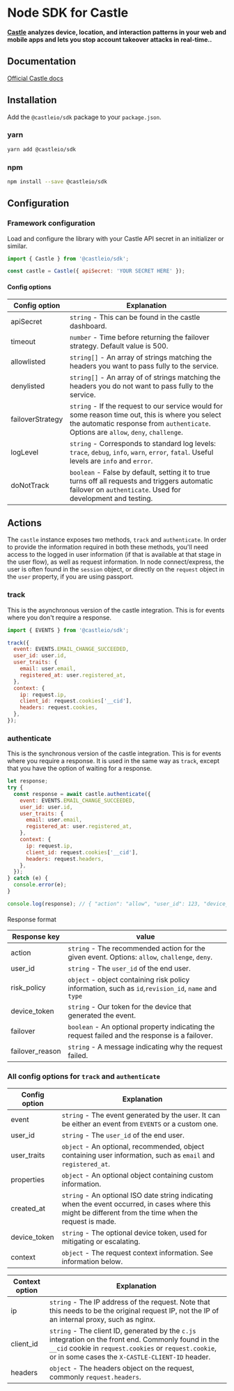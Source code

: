 # Node SDK for Castle

**[Castle](https://castle.io) analyzes device, location, and interaction patterns in your web and mobile apps and lets you stop account takeover attacks in real-time..**

## Documentation

[Official Castle docs](https://castle.io/docs)

## Installation

Add the `@castleio/sdk` package to your `package.json`.

### yarn

```bash
yarn add @castleio/sdk
```

### npm

```bash
npm install --save @castleio/sdk
```

## Configuration

### Framework configuration

Load and configure the library with your Castle API secret in an initializer or similar.

```js
import { Castle } from '@castleio/sdk';

const castle = Castle({ apiSecret: 'YOUR SECRET HERE' });
```

#### Config options

| Config option     | Explanation                                                                                                                                                                             |
| ----------------- | --------------------------------------------------------------------------------------------------------------------------------------------------------------------------------------- |
| apiSecret         | `string` - This can be found in the castle dashboard.                                                                                                                                   |
| timeout           | `number` - Time before returning the failover strategy. Default value is 500.                                                                                                           |
| allowlisted    | `string[]` - An array of strings matching the headers you want to pass fully to the service.                                                                                            |
| denylisted | `string[]` - An array of of strings matching the headers you do not want to pass fully to the service.                                                                                  |
| failoverStrategy  | `string` - If the request to our service would for some reason time out, this is where you select the automatic response from `authenticate`. Options are `allow`, `deny`, `challenge`. |
| logLevel          | `string` - Corresponds to standard log levels: `trace`, `debug`, `info`, `warn`, `error`, `fatal`. Useful levels are `info` and `error`.                                                |
| doNotTrack        | `boolean` - False by default, setting it to true turns off all requests and triggers automatic failover on `authenticate`. Used for development and testing.                            |

## Actions

The `castle` instance exposes two methods, `track` and `authenticate`. In order to provide the information required in both these methods, you'll need access to the logged in user information (if that is available at that stage in the user flow), as well as request information. In node connect/express, the user is often found in the `session` object, or directly on the `request` object in the `user` property, if you are using passport.

### track

This is the asynchronous version of the castle integration. This is for events where you don't require a response.

```js
import { EVENTS } from '@castleio/sdk';

track({
  event: EVENTS.EMAIL_CHANGE_SUCCEEDED,
  user_id: user.id,
  user_traits: {
    email: user.email,
    registered_at: user.registered_at,
  },
  context: {
    ip: request.ip,
    client_id: request.cookies['__cid'],
    headers: request.cookies,
  },
});
```

### authenticate

This is the synchronous version of the castle integration. This is for events where you require a response. It is used in the same way as `track`, except that you have the option of waiting for a response.

```js
let response;
try {
  const response = await castle.authenticate({
    event: EVENTS.EMAIL_CHANGE_SUCCEEDED,
    user_id: user.id,
    user_traits: {
      email: user.email,
      registered_at: user.registered_at,
    },
    context: {
      ip: request.ip,
      client_id: request.cookies['__cid'],
      headers: request.headers,
    },
  });
} catch (e) {
  console.error(e);
}

console.log(response); // { "action": "allow", "user_id": 123, "device_token": "eyj...." }
```

####

Response format

| Response key    | value                                                                                               |
| --------------- | --------------------------------------------------------------------------------------------------- |
| action          | `string` - The recommended action for the given event. Options: `allow`, `challenge`, `deny`.       |
| user_id         | `string` - The `user_id` of the end user.                                                           |
| risk_policy     | `object` - object containing risk policy information, such as `id`,`revision_id`, `name` and `type` |
| device_token    | `string` - Our token for the device that generated the event.                                       |
| failover        | `boolean` - An optional property indicating the request failed and the response is a failover.      |
| failover_reason | `string` - A message indicating why the request failed.                                             |

### All config options for `track` and `authenticate`

| Config option | Explanation                                                                                                                                               |
| ------------- | --------------------------------------------------------------------------------------------------------------------------------------------------------- |
| event         | `string` - The event generated by the user. It can be either an event from `EVENTS` or a custom one.                                                      |
| user_id       | `string` - The `user_id` of the end user.                                                                                                                 |
| user_traits   | `object` - An optional, recommended, object containing user information, such as `email` and `registered_at`.                                             |
| properties    | `object` - An optional object containing custom information.                                                                                              |
| created_at    | `string` - An optional ISO date string indicating when the event occurred, in cases where this might be different from the time when the request is made. |
| device_token  | `string` - The optional device token, used for mitigating or escalating.                                                                                  |
| context       | `object` - The request context information. See information below.                                                                                        |

| Context option | Explanation                                                                                                                                                                                                      |
| -------------- | ---------------------------------------------------------------------------------------------------------------------------------------------------------------------------------------------------------------- |
| ip             | `string` - The IP address of the request. Note that this needs to be the original request IP, not the IP of an internal proxy, such as nginx.                                                                    |
| client_id      | `string` - The client ID, generated by the `c.js` integration on the front end. Commonly found in the `__cid` cookie in `request.cookies` or `request.cookie`, or in some cases the `X-CASTLE-CLIENT-ID` header. |
| headers        | `object` - The headers object on the request, commonly `request.headers`.                                                                                                                                        |
